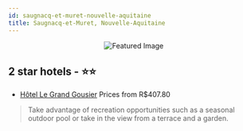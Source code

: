 ```yaml
---
id: saugnacq-et-muret-nouvelle-aquitaine
title: Saugnacq-et-Muret, Nouvelle-Aquitaine
---
```


<center><img src="https://i.travelapi.com/hotels/4000000/3640000/3631300/3631299/0c8d8b60_z.jpg" alt="Featured Image" /></center>


##  2 star hotels - ⭐️⭐️

-    [Hôtel Le Grand Gousier](https://us.hurb.com/hotels/saugnacq-et-muret/hotel-le-grand-gousier-JNP-JP563635?cmp=18055) Prices from R$407.80
   > Take advantage of recreation opportunities such as a seasonal outdoor pool or take in the view from a terrace and a garden.

